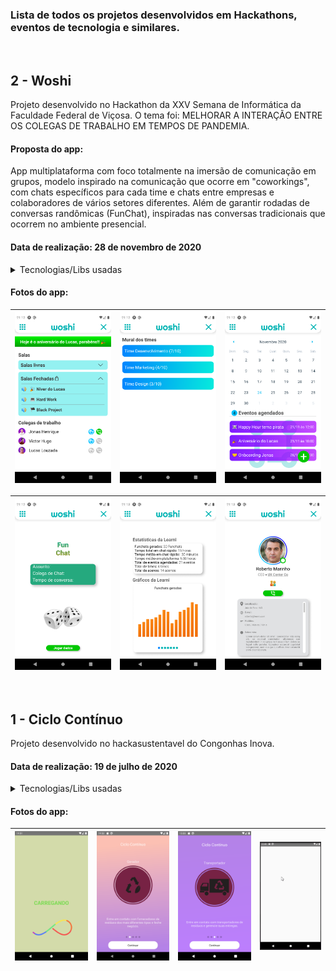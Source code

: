 ### Lista de todos os projetos desenvolvidos em Hackathons, eventos de tecnologia e similares.

<br/>


## 2 - Woshi
Projeto desenvolvido no Hackathon da XXV Semana de Informática da Faculdade Federal de Viçosa. 
O tema foi: MELHORAR A INTERAÇÃO ENTRE OS COLEGAS DE TRABALHO EM TEMPOS DE PANDEMIA.

#### Proposta do app: 
App multiplataforma com foco totalmente na imersão de comunicação em grupos, modelo inspirado na comunicação que ocorre em "coworkings", com chats específicos para cada time e chats entre empresas e colaboradores de vários setores diferentes. Além de garantir rodadas de conversas randômicas (FunChat), inspiradas nas conversas tradicionais que ocorrem no ambiente presencial.

#### Data de realização: 28 de novembro de 2020


<details>
  <summary>Tecnologias/Libs usadas</summary>
  
 - React-Native
 - JavaScript
 - Expo
 - react-navigation drawer
 - react-navigation stack
 - react-native-calendars

</details>

#### Fotos do app:
![](woshi/screenshoots/Screenshot_1.png)  |  ![](woshi/screenshoots/Screenshot_2.png) |  ![](woshi/screenshoots/Screenshot_3.png)  | 
:---------------:|:----------------:|:-----------------:|

![](woshi/screenshoots/Screenshot_4.png)  |  ![](woshi/screenshoots/Screenshot_5.png) |  ![](woshi/screenshoots/Screenshot_6.png)  | 
:---------------:|:----------------:|:-----------------:|

<br/>


## 1 - Ciclo Contínuo
Projeto desenvolvido no hackasustentavel do Congonhas Inova.

#### Data de realização: 19 de julho de 2020

<details>
  <summary>Tecnologias/Libs usadas</summary>
  
 - React-Native
 - JavaScript
 - lottie-react-native
 - async-storage
 - react-native-svg
 - redux
 - redux-persist
 - redux-thunk
 - react-native-linear-gradient
 - react-navigation stack

</details>

#### Fotos do app:
![](ciclocontinuo/demonstracao/Screenshot_0.png)  |  ![](ciclocontinuo/demonstracao/Screenshot_2.png) |  ![](ciclocontinuo/demonstracao/Screenshot_3.png)  |  ![](ciclocontinuo/demonstracao/demo.gif)  |
:---------------:|:----------------:|:-----------------:|:-----------------:|

<br/>
<br/>
